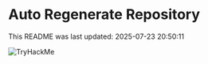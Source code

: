 # Auto Regenerate Repository

This README was last updated: 2025-07-23 20:50:11

 ![TryHackMe](https://tryhackme.com/badge/533634)